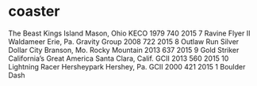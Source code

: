 # coaster

The Beast	Kings Island	Mason, Ohio	KECO	1979	740	2015
7	Ravine Flyer II	Waldameer	Erie, Pa.	Gravity Group	2008	722	2015
8	Outlaw Run	Silver Dollar City	Branson, Mo.	Rocky Mountain	2013	637	2015
9	Gold Striker	California’s Great America	Santa Clara, Calif.	GCII	2013	560	2015
10	Lightning Racer	Hersheypark	Hershey, Pa.	GCII	2000	421	2015
1	Boulder Dash
